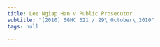 ```yaml
---
title: Lee Ngiap Han v Public Prosecutor
subtitle: "[2010] SGHC 321 / 29\_October\_2010"
tags: null

---
```


